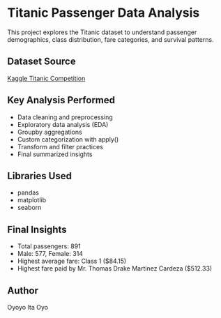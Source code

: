 # Titanic Passenger Data Analysis

This project explores the Titanic dataset to understand passenger demographics, class distribution, fare categories, and survival patterns.

## Dataset Source

[Kaggle Titanic Competition](https://www.kaggle.com/c/titanic/data)

## Key Analysis Performed

- Data cleaning and preprocessing
- Exploratory data analysis (EDA)
- Groupby aggregations
- Custom categorization with apply()
- Transform and filter practices
- Final summarized insights

## Libraries Used

- pandas
- matplotlib
- seaborn

## Final Insights

- Total passengers: 891
- Male: 577, Female: 314
- Highest average fare: Class 1 ($84.15)
- Highest fare paid by Mr. Thomas Drake Martinez Cardeza ($512.33)

## Author

Oyoyo Ita Oyo

